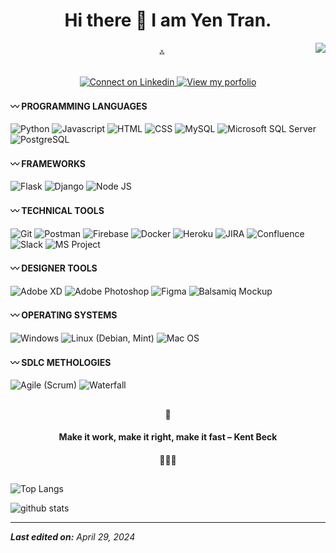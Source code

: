 <h1 align="center"> Hi there 👋 I am Yen Tran.</h1>
<img align="right" src="https://media.licdn.com/dms/image/D5616AQFmf1A52O4B0g/profile-displaybackgroundimage-shrink_350_1400/0/1706583748395?e=1717632000&v=beta&t=ffblQwmFwuPCvP2FxrPiFGpm2vOQeK3agJlQbaQgOmA" >

<div align="center">
    <p>࿏</p>
    <a href="https://www.linkedin.com/in/tnytran/" target="_blank">
        <img src="https://img.shields.io/badge/LinkedIn-0077B5?style=for-the-badge&logo=linkedin&logoColor=white" alt="Connect on Linkedin">
    </a>
    <a href="https://yentran.onrender.com/" target="_blank">
        <img src="https://img.shields.io/badge/Portfolio-255E63?style=for-the-badge&logo=About.me&logoColor=white" alt="View my porfolio">
    </a>
</div>

<h4 align="left"> 〰 PROGRAMMING LANGUAGES </h4>
<p align="left">
    <a><img src="https://img.shields.io/badge/.-Python-9e4c62.svg" alt="Python"></a> 
    <a><img src="https://img.shields.io/badge/.-Javascript-9e4c62.svg" alt="Javascript"></a>
    <a><img src="https://img.shields.io/badge/.-HTML-b17081.svg" alt="HTML"></a> 
    <a><img src="https://img.shields.io/badge/.-CSS-c594a1.svg" alt="CSS"></a> 
    <a><img src="https://img.shields.io/badge/.-MySQL-d8b7c0.svg" alt="MySQL"></a> 
    <a><img src="https://img.shields.io/badge/.-Microsoft SQL Server-ecdbe0.svg" alt="Microsoft SQL Server"></a> 
    <a><img src="https://img.shields.io/badge/.-PostgreSQL-ecdbe0.svg" alt="PostgreSQL"></a> 
   
</p>

<h4 align="left"> 〰 FRAMEWORKS </h4>
<p align="left">
    <a><img src="https://img.shields.io/badge/.-Flask-15795a.svg" alt="Flask"></a> 
    <a><img src="https://img.shields.io/badge/.-Django-44947b.svg" alt="Django"></a>
    <a><img src="https://img.shields.io/badge/.-Node JS-73af9c.svg" alt="Node JS"></a> 
</p>

<h4 align="left"> 〰 TECHNICAL TOOLS </h4>
<p align="left">
    <a><img src="https://img.shields.io/badge/.-Git-fdb863.svg" alt="Git"></a> 
    <a><img src="https://img.shields.io/badge/.-Postman-fdb863.svg" alt="Postman"></a>
    <a><img src="https://img.shields.io/badge/.-Firebase-fdc682.svg" alt="Firebase"></a> 
    <a><img src="https://img.shields.io/badge/.-Docker-fdc682.svg" alt="Docker"></a> 
    <a><img src="https://img.shields.io/badge/.-Heroku-fed4a1.svg" alt="Heroku"></a>
    <a><img src="https://img.shields.io/badge/.-JIRA-fed4a1.svg" alt="JIRA"></a> 
    <a><img src="https://img.shields.io/badge/.-Confluence-fee3c1.svg" alt="Confluence"></a> 
    <a><img src="https://img.shields.io/badge/.-Slack-fee3c1.svg" alt="Slack"></a>
    <a><img src="https://img.shields.io/badge/.-MS Project-fff1e0.svg" alt="MS Project"></a> 
</p>

<h4 align="left"> 〰 DESIGNER TOOLS </h4>
<p align="left">
    <a><img src="https://img.shields.io/badge/.-Adobe XD-31778c.svg" alt="Adobe XD"></a> 
    <a><img src="https://img.shields.io/badge/.-Adobe Photoshop-5a92a3.svg" alt="Adobe Photoshop"></a>
    <a><img src="https://img.shields.io/badge/.-Figma-83adba.svg" alt="Figma"></a> 
    <a><img src="https://img.shields.io/badge/.-Balsamiq Mockup-adc9d1.svg" alt="Balsamiq Mockup"></a> 
</p>

<h4 align="left"> 〰 OPERATING SYSTEMS </h4>
<p align="left">
    <a><img src="https://img.shields.io/badge/.-Windows-b12498.svg" alt="Windows"></a>
    <a><img src="https://img.shields.io/badge/.-Linux (Debian, Mint)-c150ad.svg" alt="Linux (Debian, Mint)"></a>
    <a><img src="https://img.shields.io/badge/.-Mac OS-d07cc1.svg" alt="Mac OS"></a> 
</p>

<h4 align="left"> 〰 SDLC METHOLOGIES </h4>
<p align="left">
    <a><img src="https://img.shields.io/badge/.-Agile (Scrum)-615245.svg" alt="Agile (Scrum)"></a> 
    <a><img src="https://img.shields.io/badge/.-Waterfall-897d74.svg" alt="Waterfall"></a>
</p>

<h2 align="center"></h2>
<h4 align="center">🥑</h4>
<h4 align="center">Make it work, make it right, make it fast – Kent Beck</h4>
<h4 align="center">🥑🥑🥑</h4>
<h2 align="center"></h2>

![Top Langs](https://github-readme-stats.vercel.app/api/top-langs/?username=tnytran&langs_count=19)

<img align="center" src="https://github-readme-stats.vercel.app/api?username=tnytran&show_icons=true&include_all_commits=true&theme=blue-white&count_private=true" alt="github stats">

-----
**_Last edited on:_** _April 29, 2024_

